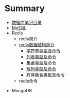 # Summary

  * [数据库笔记目录](README.md)
  * [MySQL](mysql/mysql简介.md)
  * [Redis](redis/redis简介)
    - redis简介
    - [redis数据结构简介](redis/数据结构与对应命令/数据结构概述.md)
      - [字符串类型及命令](redis/数据结构与对应命令/str.md)
      - [列表类型及命令](redis/数据结构与对应命令/list.md)
      - [集合类型及命令](redis/数据结构与对应命令/set.md)
      - [散列类型及命令](redis/数据结构与对应命令/hash.md)
      - [有序集合类型及命令](redis/数据结构与对应命令/zset.md)
    - redis命令

- MongoDB